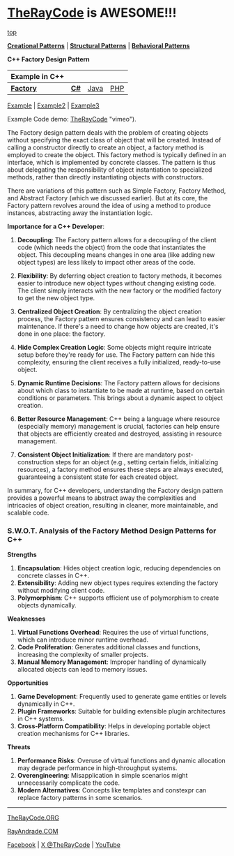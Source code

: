 # [TheRayCode](../../../README.md) is AWESOME!!!

[top](../README.md)

**[Creational Patterns](../README.md)** | **[Structural Patterns](../../Structural/README.md)** | **[Behavioral Patterns](../../Behavioral/README.md)**

**C++ Factory Design Pattern**

|Example in C++|   |   |   |
|---|---|---|---|
|  [**Factory**](../Factory/README.md) | [**C#**](../../../Csharp/Creational/Factory/README.md) | [Java](../../../Java/Creational/Factory/README.md) | [PHP](../../../PHP/Creational/Factory/README.md) |

[Example](Example/README.md) | [Example2](Example2/README.md) | [Example3](Example3/README.md)

Example Code demo: [TheRayCode](https://vimeo.com/1065235844) "vimeo").


The Factory design pattern deals with the problem of creating objects without specifying the exact class of object that will be created. Instead of calling a constructor directly to create an object, a factory method is employed to create the object. This factory method is typically defined in an interface, which is implemented by concrete classes. The pattern is thus about delegating the responsibility of object instantiation to specialized methods, rather than directly instantiating objects with constructors.

There are variations of this pattern such as Simple Factory, Factory Method, and Abstract Factory (which we discussed earlier). But at its core, the Factory pattern revolves around the idea of using a method to produce instances, abstracting away the instantiation logic.

**Importance for a C++ Developer**:

1. **Decoupling**: The Factory pattern allows for a decoupling of the client code (which needs the object) from the code that instantiates the object. This decoupling means changes in one area (like adding new object types) are less likely to impact other areas of the code.

2. **Flexibility**: By deferring object creation to factory methods, it becomes easier to introduce new object types without changing existing code. The client simply interacts with the new factory or the modified factory to get the new object type.

3. **Centralized Object Creation**: By centralizing the object creation process, the Factory pattern ensures consistency and can lead to easier maintenance. If there's a need to change how objects are created, it's done in one place: the factory.

4. **Hide Complex Creation Logic**: Some objects might require intricate setup before they're ready for use. The Factory pattern can hide this complexity, ensuring the client receives a fully initialized, ready-to-use object.

5. **Dynamic Runtime Decisions**: The Factory pattern allows for decisions about which class to instantiate to be made at runtime, based on certain conditions or parameters. This brings about a dynamic aspect to object creation.

6. **Better Resource Management**: C++ being a language where resource (especially memory) management is crucial, factories can help ensure that objects are efficiently created and destroyed, assisting in resource management.

7. **Consistent Object Initialization**: If there are mandatory post-construction steps for an object (e.g., setting certain fields, initializing resources), a factory method ensures these steps are always executed, guaranteeing a consistent state for each created object.

In summary, for C++ developers, understanding the Factory design pattern provides a powerful means to abstract away the complexities and intricacies of object creation, resulting in cleaner, more maintainable, and scalable code.

### **S.W.O.T. Analysis of the Factory Method Design Patterns for C++**

**Strengths**  
1. **Encapsulation**: Hides object creation logic, reducing dependencies on concrete classes in C++.  
2. **Extensibility**: Adding new object types requires extending the factory without modifying client code.  
3. **Polymorphism**: C++ supports efficient use of polymorphism to create objects dynamically.

**Weaknesses**  
1. **Virtual Functions Overhead**: Requires the use of virtual functions, which can introduce minor runtime overhead.  
2. **Code Proliferation**: Generates additional classes and functions, increasing the complexity of smaller projects.  
3. **Manual Memory Management**: Improper handling of dynamically allocated objects can lead to memory issues.

**Opportunities**  
1. **Game Development**: Frequently used to generate game entities or levels dynamically in C++.  
2. **Plugin Frameworks**: Suitable for building extensible plugin architectures in C++ systems.  
3. **Cross-Platform Compatibility**: Helps in developing portable object creation mechanisms for C++ libraries.

**Threats**  
1. **Performance Risks**: Overuse of virtual functions and dynamic allocation may degrade performance in high-throughput systems.  
2. **Overengineering**: Misapplication in simple scenarios might unnecessarily complicate the code.  
3. **Modern Alternatives**: Concepts like templates and constexpr can replace factory patterns in some scenarios.

---


[TheRayCode.ORG](https://www.TheRayCode.org)

[RayAndrade.COM](https://www.RayAndrade.com)

[Facebook](https://www.facebook.com/TheRayCode/) | [X @TheRayCode](https://www.x.com/TheRayCode/) | [YouTube](https://www.youtube.com/TheRayCode/)
